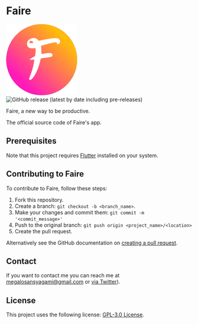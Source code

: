 # Faire

![Faire](https://raw.githubusercontent.com/Faire-Productivity/Faire-App/master/web/icons/Icon-192.png)
![GitHub release (latest by date including pre-releases)](https://img.shields.io/github/v/release/Faire-Productivity/Faire-App?include_prereleases&label=Version&style=for-the-badge)

Faire, a new way to be productive.

The official source code of Faire's app.  

## Prerequisites

Note that this project requires [Flutter](https://github.com/flutter/flutter) installed on your system.

## Contributing to Faire
To contribute to Faire, follow these steps:

1. Fork this repository.
2. Create a branch: `git checkout -b <branch_name>`.
3. Make your changes and commit them: `git commit -m '<commit_message>'`
4. Push to the original branch: `git push origin <project_name>/<location>`
5. Create the pull request.

Alternatively see the GitHub documentation on [creating a pull request](https://help.github.com/en/github/collaborating-with-issues-and-pull-requests/creating-a-pull-request).

## Contact

If you want to contact me you can reach me at <megalosansyagami@gmail.com> or [via Twitter](https://twitter.com/MegaloSansYagami)).

## License

This project uses the following license: [GPL-3.0 License](https://github.com/Faire-Productivity/Faire-App/blob/master/LICENSE).

<!-- ## Getting Started

This project is a starting point for a Flutter application.

A few resources to get you started if this is your first Flutter project:

- [Lab: Write your first Flutter app](https://flutter.dev/docs/get-started/codelab)
- [Cookbook: Useful Flutter samples](https://flutter.dev/docs/cookbook)

For help getting started with Flutter, view our
[online documentation](https://flutter.dev/docs), which offers tutorials,
samples, guidance on mobile development, and a full API reference. -->
